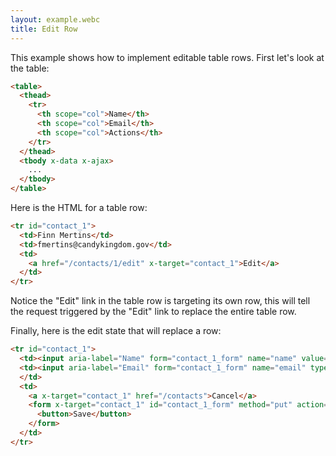 ```yaml
---
layout: example.webc
title: Edit Row
---
```


This example shows how to implement editable table rows. First let's look at the table:

```html
<table>
  <thead>
    <tr>
      <th scope="col">Name</th>
      <th scope="col">Email</th>
      <th scope="col">Actions</th>
    </tr>
  </thead>
  <tbody x-data x-ajax>
    ...
  </tbody>
</table>
```
Here is the HTML for a table row:

```html
<tr id="contact_1">
  <td>Finn Mertins</td>
  <td>fmertins@candykingdom.gov</td>
  <td>
    <a href="/contacts/1/edit" x-target="contact_1">Edit</a>
  </td>
</tr>
```

Notice the "Edit" link in the table row is targeting its own row, this will tell the request triggered by the "Edit" link to replace the entire table row.

Finally, here is the edit state that will replace a row:

```html
<tr id="contact_1">
  <td><input aria-label="Name" form="contact_1_form" name="name" value="Finn Mertins"></td>
  <td><input aria-label="Email" form="contact_1_form" name="email" type="email" value="fmertins@candykingdom.gov">
  </td>
  <td>
    <a x-target="contact_1" href="/contacts">Cancel</a>
    <form x-target="contact_1" id="contact_1_form" method="put" action="/contacts/1">
      <button>Save</button>
    </form>
  </td>
</tr>
```

<script>
  let database = function () {
    let data = [
      { id: 1, name: "Finn Mertins", email: "fmertins@candykingdom.gov", status: "Active" },
      { id: 2, name: "Jake the Dog", email: "jake@candykingdom.gov", status: "Active" },
      { id: 3, name: "BMO", email: "bmo@moco.com", status: "Active" },
      { id: 4, name: "Marceline", email: "marceline@vampirequeen.me", status: "Inactive" }
    ];
    return {
      find: (id) => data.find(contact => contact.id === parseInt(id)),
      update: (id, changes) => {
        let index = data.findIndex(contact => contact.id === parseInt(id))
        if (index !== -1) {
          data[index] = Object.assign(data[index], changes)
        }
      },
      all: () => data,
    }
  }()

  document.addEventListener('DOMContentLoaded', () => {
    let routes = {
      'GET /contacts': () => view(database.all()),
    }
    database.all().forEach(contact => {
      routes[`GET /contacts/${contact.id}/edit`] = () => edit(database.all())

      routes[`PUT /contacts/${contact.id}`] = (formData) => {
        database.update(contact.id, {
          name: formData.get('name'),
          email: formData.get('email'),
        })
        return view(database.all())
      }
    })
    window.server(routes).get('/contacts')
  })

  function view(contacts) {
    let rows = contacts.map(contact => `<tr id="contact_${contact.id}">
  <td>${contact.name}</td>
  <td>${contact.email}</td>
  <td><a href="/contacts/${contact.id}/edit" x-target="contact_${contact.id}">Edit</a></td>
</tr>`).join('\n')
    return table(rows)
  }

  function edit(contacts) {
    let rows = contacts.map(contact => `<tr id="contact_${contact.id}">
  <td><input aria-label="Name" form="contact_${contact.id}_form" name="name" value="${contact.name}"></td>
  <td><input aria-label="Email" form="contact_${contact.id}_form" name="email" value="${contact.email}"></td>
  <td>
      <a x-target="contact_${contact.id}" href="/contacts">Cancel</a>
      <form x-target="contact_${contact.id}" id="contact_${contact.id}_form" method="put" action="/contacts/${contact.id}" style="margin:0;display:inline-flex;">
        <button>Save</button>
      </form>
  </td>
</tr>`).join('\n')
    return table(rows)
  }

  function table(rows) {
    return `<table>
  <thead>
    <tr>
      <th scope="col">Name</th>
      <th scope="col">Email</th>
      <th scope="col" width="130">Action</th>
    </tr>
  </thead>
  <tbody x-data x-ajax>
    ${rows}
  </tbody>
</table>`
  }
</script>
